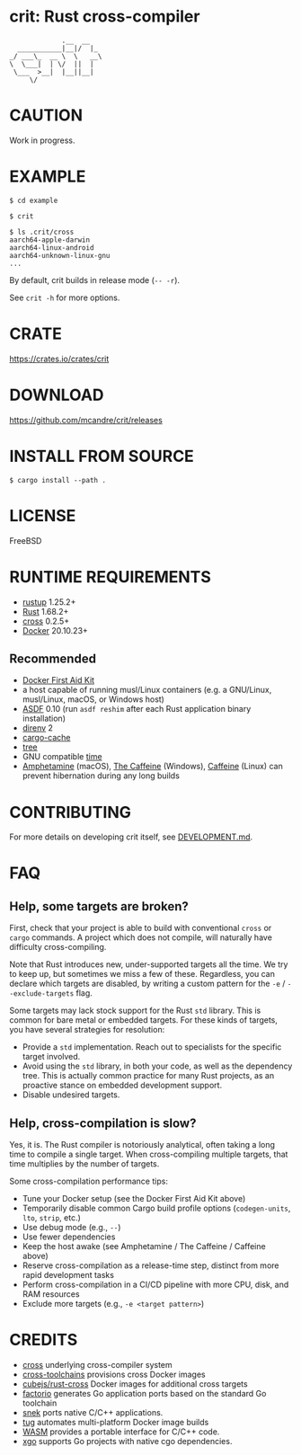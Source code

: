 # crit: Rust cross-compiler

```text
             .__  __
  ___________|__|/  |_
_/ ___\_  __ \  \   __\
\  \___|  | \/  ||  |
 \___  >__|  |__||__|
     \/
```

# CAUTION

Work in progress.

# EXAMPLE

```console
$ cd example

$ crit

$ ls .crit/cross
aarch64-apple-darwin
aarch64-linux-android
aarch64-unknown-linux-gnu
...
```

By default, crit builds in release mode (`-- -r`).

See `crit -h` for more options.

# CRATE

https://crates.io/crates/crit

# DOWNLOAD

https://github.com/mcandre/crit/releases

# INSTALL FROM SOURCE

```console
$ cargo install --path .
```

# LICENSE

FreeBSD

# RUNTIME REQUIREMENTS

* [rustup](https://rustup.rs/) 1.25.2+
* [Rust](https://www.rust-lang.org/en-US/) 1.68.2+
* [cross](https://crates.io/crates/cross) 0.2.5+
* [Docker](https://www.docker.com/) 20.10.23+

## Recommended

* [Docker First Aid Kit](https://github.com/mcandre/docker-first-aid-kit)
* a host capable of running musl/Linux containers (e.g. a GNU/Linux, musl/Linux, macOS, or Windows host)
* [ASDF](https://asdf-vm.com/) 0.10 (run `asdf reshim` after each Rust application binary installation)
* [direnv](https://direnv.net/) 2
* [cargo-cache](https://crates.io/crates/cargo-cache)
* [tree](https://en.wikipedia.org/wiki/Tree_(command))
* GNU compatible [time](https://www.gnu.org/software/time/)
* [Amphetamine](https://apps.apple.com/us/app/amphetamine/id937984704?mt=12) (macOS), [The Caffeine](https://www.microsoft.com/store/productId/9PJBW5SCH9LC) (Windows), [Caffeine](https://launchpad.net/caffeine) (Linux) can prevent hibernation during any long builds

# CONTRIBUTING

For more details on developing crit itself, see [DEVELOPMENT.md](DEVELOPMENT.md).

# FAQ

## Help, some targets are broken?

First, check that your project is able to build with conventional `cross` or `cargo` commands. A project which does not compile, will naturally have difficulty cross-compiling.

Note that Rust introduces new, under-supported targets all the time. We try to keep up, but sometimes we miss a few of these. Regardless, you can declare which targets are disabled, by writing a custom pattern for the `-e` / `--exclude-targets` flag.

Some targets may lack stock support for the Rust `std` library. This is common for bare metal or embedded targets. For these kinds of targets, you have several strategies for resolution:

* Provide a `std` implementation. Reach out to specialists for the specific target involved.
* Avoid using the `std` library, in both your code, as well as the dependency tree. This is actually common practice for many Rust projects, as an proactive stance on embedded development support.
* Disable undesired targets.

## Help, cross-compilation is slow?

Yes, it is. The Rust compiler is notoriously analytical, often taking a long time to compile a single target. When cross-compiling multiple targets, that time multiplies by the number of targets.

Some cross-compilation performance tips:

* Tune your Docker setup (see the Docker First Aid Kit above)
* Temporarily disable common Cargo build profile options (`codegen-units`, `lto`, `strip`, etc.)
* Use debug mode (e.g., `--`)
* Use fewer dependencies
* Keep the host awake (see Amphetamine / The Caffeine / Caffeine above)
* Reserve cross-compilation as a release-time step, distinct from more rapid development tasks
* Perform cross-compilation in a CI/CD pipeline with more CPU, disk, and RAM resources
* Exclude more targets (e.g., `-e <target pattern>`)

# CREDITS

* [cross](https://github.com/cross-rs/cross) underlying cross-compiler system
* [cross-toolchains](https://github.com/cross-rs/cross-toolchains) provisions cross Docker images
* [cubejs/rust-cross](https://hub.docker.com/r/cubejs/rust-cross/tags) Docker images for additional cross targets
* [factorio](https://github.com/mcandre/factorio) generates Go application ports based on the standard Go toolchain
* [snek](https://github.com/mcandre/snek) ports native C/C++ applications.
* [tug](https://github.com/mcandre/tug) automates multi-platform Docker image builds
* [WASM](https://webassembly.org/) provides a portable interface for C/C++ code.
* [xgo](https://github.com/crazy-max/xgo) supports Go projects with native cgo dependencies.
